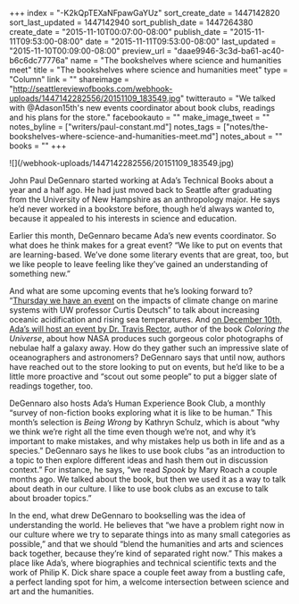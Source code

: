 +++
index = "-K2kQpTEXaNFpawGaYUz"
sort_create_date = 1447142820
sort_last_updated = 1447142940
sort_publish_date = 1447264380
create_date = "2015-11-10T00:07:00-08:00"
publish_date = "2015-11-11T09:53:00-08:00"
date = "2015-11-11T09:53:00-08:00"
last_updated = "2015-11-10T00:09:00-08:00"
preview_url = "daae9946-3c3d-ba61-ac40-b6c6dc77776a"
name = "The bookshelves where science and humanities meet"
title = "The bookshelves where science and humanities meet"
type = "Column"
link = ""
shareimage = "http://seattlereviewofbooks.com/webhook-uploads/1447142282556/20151109_183549.jpg"
twitterauto = "We talked with @Adason15th's new events coordinator about book clubs, readings and his plans for the store."
facebookauto = ""
make_image_tweet = ""
notes_byline = ["writers/paul-constant.md"]
notes_tags = ["notes/the-bookshelves-where-science-and-humanities-meet.md"]
notes_about = ""
books = ""
+++
<p class="image">![](/webhook-uploads/1447142282556/20151109_183549.jpg)</p>

John Paul DeGennaro started working at Ada’s Technical Books about a year and a half ago. He had just moved back to Seattle after graduating from the University of New Hampshire as an anthropology major. He says he’d never worked in a bookstore before, though he’d always wanted to, because it appealed to his interests in science and education.

Earlier this month, DeGennaro became Ada’s new events coordinator. So what does he think makes for a great event? “We like to put on events that are learning-based. We’ve done some literary events that are great, too, but we like people to leave feeling like they’ve gained an understanding of something new.”

And what are some upcoming events that he’s looking forward to? “[Thursday we have an event](http://www.seattletechnicalbooks.com/climate-change-impacts-marine-ecosystems-uw-professor-curtis-deutsch) on the impacts of climate change on marine systems with UW professor Curtis Deutsch” to talk about increasing oceanic acidification and rising sea temperatures. And [on December 10th, Ada’s will host an event by Dr. Travis Rector](http://www.seattletechnicalbooks.com/coloring-universe-dr-travis-rector), author of the book *Coloring the Universe*, about how NASA produces such gorgeous color photographs of nebulae half a galaxy away. How do they gather such an impressive slate of oceanographers and astronomers? DeGennaro says that until now, authors have reached out to the store looking to put on events, but he’d like to be a little more proactive and “scout out some people” to put a bigger slate of readings together, too.

DeGennaro also hosts Ada’s Human Experience Book Club, a monthly “survey of non-fiction books exploring what it is like to be human.” This month’s selection is *Being Wrong* by Kathryn Schulz, which is about “why we think we’re right all the time even though we’re not, and why it’s important to make mistakes, and why mistakes help us both in life and as a species.” DeGennaro says he likes to use book clubs “as an introduction to a topic to then explore different ideas and hash them out in discussion context.” For instance, he says, “we read *Spook* by Mary Roach a couple months ago. We talked about the book, but then we used it as a way to talk about death in our culture. I like to use book clubs as an excuse to talk about broader topics.”

In the end, what drew DeGennaro to bookselling was the idea of understanding the world. He believes that “we have a problem right now in our culture where we try to separate things into as many small categories as possible,” and that we should “blend the humanities and arts and sciences back together, because they’re kind of separated right now.” This makes a place like Ada’s, where biographies and technical scientific texts and the work of Philip K. Dick share space a couple feet away from a bustling cafe, a perfect landing spot for him, a welcome intersection between science and art and the humanities. 